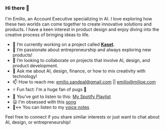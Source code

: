 ### Hi there 👋

I'm Emilio, an Account Executive specializing in AI. I love exploring how these two worlds can come together to create innovative solutions and products. I have a keen interest in product design and enjoy diving into the creative process of bringing ideas to life.

- 🔭 I’m currently working on a project called [**Kaset**](https://kaset.app).
- 🌱 I’m passionate about entrepreneurship and always exploring new products!
- 👯 I’m looking to collaborate on projects that involve AI, design, and product development.
- 💬 Ask me about AI, design, finance, or how to mix creativity with technology!
- 📫 How to reach me: [emilio.sandpal@gmail.com](mailto:emilio.sandpal@gmail.com) || [emilio@milioe.com](mailto:emilio@milioe.com)
- ⚡ Fun fact: I'm a huge fan of pugs 🐾
- 🎵 You’ve got to listen to this: [My Spotify Playlist](https://open.spotify.com/playlist/0MPkDlOvFicWBYPJz24B2M?si=274fc96669b24afe)
- 😦 I'm obsessed with this [song](https://youtu.be/JQ2fd2oSFJM?si=kd33VoJkC2fauLYS)
- 🙂‍↔️ You can listen to my [voice notes](https://open.spotify.com/show/2ofUAtnYQ47Fja3gqQyoVQ?si=-VMt7jOZRomTLPurn9nzHg)

Feel free to connect if you share similar interests or just want to chat about AI, design, or entrepreneurship!

